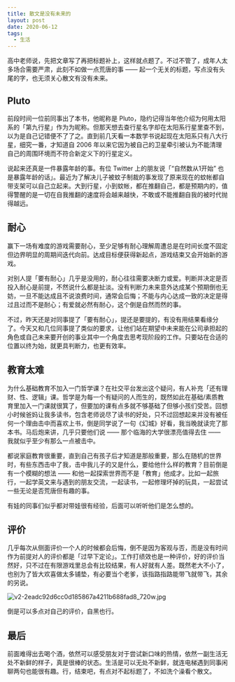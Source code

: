 ```yaml
---
title: 散文是没有未来的
layout: post
date: 2020-06-12
tags:
  - 生活
---
```


高中老师说，先把文章写了再把标题补上，这样就点题了。不过不管了，成年人太多场合需要严肃，此刻不如做一点荒唐的事 —— 起一个无关的标题，写点没有头尾的字，也无须关心散文有没有未来。

## **Pluto**

前段时间一位前同事出了本书，他昵称是 Pluto，隐约记得当年他介绍为何用太阳系的「第九行星」作为为昵称。但那天想去查行星名字却在太阳系行星里查不到，以为是自己记错便不了了之。直到前几天看一本数学书说起现在太阳系只有八大行星，细究一番，才知道自 2006 年以来它因为被自己的卫星牵引被认为不能清理自己的周围环境而不符合新定义下的行星定义。

说起来还真是一件暴露年龄的事。有位 Twitter 上的朋友说「“自然数从1开始” 也是暴露年龄的话」。最近为了解决儿子被蚊子制裁的事发现了原来现在的蚊帐都自带支架可以自己立起来。大到行星，小到蚊帐，都在推翻自己，都是预期内的，值得警醒的是一切在自我推翻的速度将会越来越快，不敢或不能推翻自我的被时代抛得越远。

## 耐心

赢下一场有难度的游戏需要耐心，至少足够有耐心理解周遭总是在时间长度不固定但边界明显的周期间迭代向前。达成目标便获得新起点，游戏结束又会开始新的游戏。

对别人提「要有耐心」几乎是没用的，耐心往往需要决断力或爱。判断并决定是否投入耐心是前提，不然说什么都是扯淡。没有判断力未来意外达成某个预期倒也无妨，一旦不能达成且不说浪费时间，通常会后悔；不能与内心达成一致的决定是得过且过而不是耐心；有爱就必然有耐心，这个倒是自然而然的事。

不过，昨天还是对同事提了「要有耐心」，提还是要提的，有没有用结果看缘分了。今天又和几位同事提了类似的要求，让他们站在期望中未来能在公司承担起的角色或自己未来要开创的事业其中一个角度去思考现阶段的工作。只要站在合适的位置以终为始，就更具判断力，也更有效率。

## 教育太难

为什么基础教育不加入一门哲学课？在社交平台发出这个疑问，有人补充「还有理财、性、逻辑」课。哲学是为每一个有疑问的人而生的，既然如此在基础/素质教育里加入一门课就很箕了，但要加的课有点多就不够基础了但够小孩们受苦。回想小时候爸妈让我多读书，包含老师说尽了读书的好处，只不过回想起来并没有被任何一个理由击中而喜欢上书，倒是同学说了一句《幻城》好看，我当晚就读完了那本书。马后炮来讲，几乎只要他们说 —— 那个临海的大学很漂亮值得去住 —— 我就似乎至少有那么一点被击中。

都说家庭教育很重要，直到自己有孩子后才知道是那般重要，那么在随机的世界时，有些东西击中了我，击中我儿子的又是什么，要给他什么样的教育？目前倒是有一个模糊的想法 —— 和他一起探索世界而不是「教育」他成才。比如一起旅行，一起学英文来与遇到的朋友交流，一起读书，一起修理坏掉的玩具，一起尝试一些无论是否荒唐但有趣的事。

有娃的同事们似乎都对带娃很有经验，后面可以听听他们是怎么想的。

## 评价

几乎每次从侧面评价一个人的时候都会后悔，倒不是因为客观与否，而是没有时间作为前提对人的评价都是「过早下定论」。工作打绩效也是一种评价，好的评价当然好，只不过在有限游戏里总会有比较结果，有人好就有人差。既然老大不小了，也别为了皆大欢喜做太多铺垫，有必要当个老爹，该指路指路能带飞就带飞，其余的另说。


![v2-2eadc92d6cc0d185867a4211b688fad8_720w.jpg](https://ws1.sinaimg.cn/large/61b90cbegy1gfpyxrblnej20k004274h.jpg)

倒是可以多点对自己的评价，自黑也行。

## 最后

前面难得出去喝个酒，依然可以感受朋友对于尝试新口味的热情，依然一副生活无处不新鲜的样子，真是很棒的状态。生活是可以无处不新鲜，就连电梯遇到同事闲聊两句也能很有趣。行，结束吧，有点对不起标题了，不如洗个澡看个散文。
